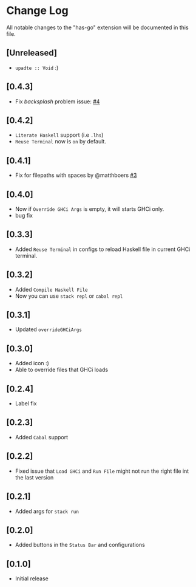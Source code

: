 # Change Log

All notable changes to the "has-go" extension will be documented in this file.

## [Unreleased]

- `upadte :: Void` :)

## [0.4.3]

- Fix *backsplash* problem issue: [#4](https://github.com/Meowcolm024/has-go/issues/4)

## [0.4.2]

- `Literate Haskell` support (i.e `.lhs`)
- `Reuse Terminal` now is `on` by default.

## [0.4.1]

- Fix for filepaths with spaces by @matthboers [#3](https://github.com/Meowcolm024/has-go/pull/3)

## [0.4.0]

- Now if `Override GHCi Args` is empty, it will starts GHCi only.
- bug fix

## [0.3.3]

- Added `Reuse Terminal` in configs to reload Haskell file in current GHCi terminal.

## [0.3.2]

- Added `Compile Haskell File`
- Now you can use `stack repl` or `cabal repl`

## [0.3.1]

- Updated `overrideGHCiArgs`

## [0.3.0]

- Added icon :)
- Able to override files that GHCi loads

## [0.2.4]

- Label fix

## [0.2.3]

- Added `Cabal` support

## [0.2.2]

- Fixed issue that `Load GHCi` and `Run File` might not run the right file int the last version

## [0.2.1]

- Added args for `stack run`

## [0.2.0]

- Added buttons in the `Status Bar` and configurations

## [0.1.0]

- Initial release
